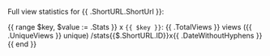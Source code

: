 Full view statistics for {{ .ShortURL.ShortUrl }}:

{{ range $key, $value := .Stats }}
 x `{{ $key }}`: {{ .TotalViews }} views ({{ .UniqueViews }} unique) /stats{{$.ShortURL.ID}}x{{ .DateWithoutHyphens }}
{{ end }}

